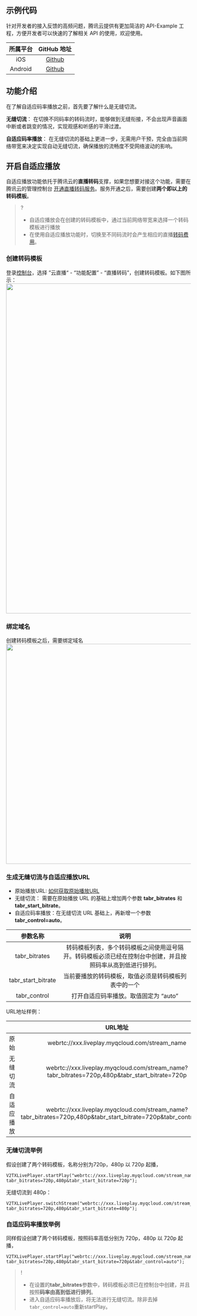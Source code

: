 ## 示例代码
针对开发者的接入反馈的高频问题，腾讯云提供有更加简洁的 API-Example 工程，方便开发者可以快速的了解相关 API 的使用，欢迎使用。

| 所属平台 |                         GitHub 地址                          |
| :------: | :----------------------------------------------------------: |
|   iOS    | [Github](https://github.com/LiteAVSDK/Live_iOS/tree/main/MLVB-API-Example-OC) |
| Android  | [Github](https://github.com/LiteAVSDK/Live_Android/tree/main/MLVB-API-Example) |

## 功能介绍
在了解自适应码率播放之前，首先要了解什么是无缝切流。

**无缝切流**：
在切换不同码率的转码流时，能够做到无缝衔接，不会出现声音画面中断或者跳变的情况，实现观感和听感的平滑过渡。

**自适应码率播放**：
在无缝切流的基础上更进一步，无需用户干预，完全由当前网络带宽来决定实现自动无缝切流，确保播放的流畅度不受网络波动的影响。


## 开启自适应播放
自适应播放功能依托于腾讯云的**直播转码**支撑，如果您想要对接这个功能，需要在腾讯云的管理控制台 [开通直播转码服务](https://console.cloud.tencent.com/live/config/transcode)。服务开通之后，需要创建**两个即以上的转码模板**。

>? 
>- 自适应播放会在创建的转码模板中，通过当前网络带宽来选择一个转码模板进行播放
>- 在使用自适应播放功能时，切换至不同码流时会产生相应的直播[转码费用](https://cloud.tencent.com/document/product/267/39889)。


### 创建转码模板

登录[控制台](https://console.cloud.tencent.com/live/config/transcode)，选择 ”云直播“ - “功能配置” - “直播转码”，创建转码模板。如下图所示：
<img src="https://qcloudimg.tencent-cloud.cn/raw/770a5239926b3126e040a2dc69602847.png" width="900">

### 绑定域名

创建转码模板之后，需要绑定域名
<img src="https://qcloudimg.tencent-cloud.cn/raw/30e1efa271220e839dda5da8cdc46c64.png" width="600">


### 生成无缝切流与自适应播放URL

- 原始播放URL: [如何获取原始播放URL](https://cloud.tencent.com/document/product/267/13551#.E6.AD.A5.E9.AA.A44.EF.BC.9A.E8.8E.B7.E5.8F.96.E6.92.AD.E6.94.BE.E5.9C.B0.E5.9D.80)
- 无缝切流： 需要在原始播放 URL 的基础上增加两个参数 **tabr_bitrates** 和 **tabr_start_bitrate**。
- 自适应码率播放：在无缝切流 URL 基础上，再新增一个参数 **tabr_control=auto**。

| 参数名称 |                         说明                          |
| :------: | :----------------------------------------------------------: |
|  tabr_bitrates  | 转码模板列表，多个转码模板之间使用逗号隔开。转码模板必须已经在控制台中创建，并且按照码率从高到低进行排列。 |
| tabr_start_bitrate  | 当前要播放的转码模板，取值必须是转码模板列表中的一个 |
| tabr_control  | 打开自适应码率播放。取值固定为 “auto” |


URL地址样例：

|            |                         URL地址                          |
| :------: | :----------------------------------------------------------: |
|  原始    | webrtc://xxx.liveplay.myqcloud.com/stream_name |
| 无缝切流  | webrtc://xxx.liveplay.myqcloud.com/stream_name?tabr_bitrates=720p,480p&tabr_start_bitrate=720p |
| 自适应播放  | webrtc://xxx.liveplay.myqcloud.com/stream_name?tabr_bitrates=720p,480p&tabr_start_bitrate=720p&tabr_control=auto |


### 无缝切流举例

假设创建了两个转码模板，名称分别为720p，480p
以 720p 起播，
```
V2TXLivePlayer.startPlay("webrtc://xxx.liveplay.myqcloud.com/stream_name?tabr_bitrates=720p,480p&tabr_start_bitrate=720p");
```
无缝切流到 480p：
```
V2TXLivePlayer.switchStream("webrtc://xxx.liveplay.myqcloud.com/stream_name?tabr_bitrates=720p,480p&tabr_start_bitrate=480p");
```

### 自适应码率播放举例
同样假设创建了两个转码模板，按照码率高低分别为 720p，480p
以 720p 起播，
```
V2TXLivePlayer.startPlay("webrtc://xxx.liveplay.myqcloud.com/stream_name?tabr_bitrates=720p,480p&tabr_start_bitrate=720p&tabr_control=auto");
```

>! 
>- 在设置的**tabr_bitrates**参数中，转码模板必须已在控制台中创建，并且按照**码率由高到低进行排列**。
>- 进入自适应码率播放后，将无法进行无缝切流。除非去掉`tabr_control=auto`重新startPlay。
